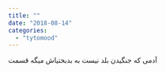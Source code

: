 ```yaml
---
title: ""
date: "2018-08-14"
categories: 
  - "tytomood"
---
```


آدمی که جنگیدن بلد نیست به بدبختیاش میگه قسمت

